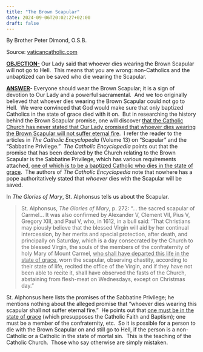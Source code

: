 ```yaml
---
title: "The Brown Scapular"
date: 2024-09-06T20:02:27+02:00
draft: false
---
```



By Brother Peter Dimond, O.S.B.

Source: [vaticancatholic.com](https://vaticancatholic.com/the-brown-scapular/)

<p><strong><u>OBJECTION-</u></strong> Our Lady said that whoever dies wearing the Brown Scapular will not go to Hell.  This means that you are wrong: non-Catholics and the unbaptized can be saved who die wearing the Scapular.</p>

<p><strong><u>ANSWER</u></strong><strong>- </strong>Everyone should wear the Brown Scapular; it is a sign of devotion to Our Lady and a powerful sacramental.  And we too originally believed that whoever dies wearing the Brown Scapular could not go to Hell.  We were convinced that God would make sure that only baptized Catholics in the state of grace died with it on.  But in researching the history behind the Brown Scapular promise, one will discover <u>that the Catholic Church has never stated that Our Lady promised that whoever dies wearing the Brown Scapular will not suffer eternal fire</u>.  I refer the reader to the articles in <em>The Catholic Encyclopedia</em> (Volume 13) on “Scapular” and the “Sabbatine Privilege.”  <em>The Catholic Encyclopedia</em> points out that the promise that has been declared by the Church relating to the Brown Scapular is the Sabbatine Privilege, which has various requirements attached, <u>one of which is to be a baptized Catholic who dies in the state of grace</u>.  The authors of <em>The Catholic Encyclopedia</em> note that nowhere has a pope authoritatively stated that <em>whoever</em> dies with the Scapular will be saved.</p>

<p>In <em>The Glories of Mary</em>, St. Alphonsus tells us about the Scapular.</p>

<blockquote>
<p>St. Alphonsus, <em>The Glories of Mary</em>, p. 272: “… the sacred scapular of Carmel… It was also confirmed by Alexander V, Clement VII, Pius V, Gregory XIII, and Paul V, who, in 1612, in a bull said: ‘That Christians may piously believe that the blessed Virgin will aid by her continual intercession, by her merits and special protection, after death, and principally on Saturday, which is a day consecrated by the Church to the blessed Virgin, the souls of the members of the confraternity of holy Mary of Mount Carmel, <u>who shall have departed this life in the state of grace</u>, worn the scapular, observing chastity, according to their state of life, recited the office of the Virgin, and if they have not been able to recite it, shall have observed the fasts of the Church, abstaining from flesh-meat on Wednesdays, except on Christmas day.”</p>
</blockquote>
<p>St. Alphonsus here lists the promises of the Sabbatine Privilege; he mentions nothing about the alleged promise that “whoever dies wearing this scapular shall not suffer eternal fire.”  He points out that <u>one must be in the state of grace</u> (which presupposes the Catholic Faith and Baptism); one must be a member of the confraternity, etc.  So it is possible for a person to die with the Brown Scapular on and still go to Hell, if the person is a non-Catholic or a Catholic in the state of mortal sin.  This is the teaching of the Catholic Church.  Those who say otherwise are simply mistaken.</p>
</div>
